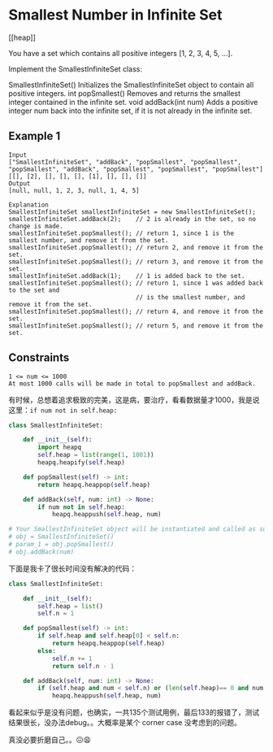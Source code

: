 # Smallest Number in Infinite Set

[[heap]]

You have a set which contains all positive integers [1, 2, 3, 4, 5, ...].

Implement the SmallestInfiniteSet class:

SmallestInfiniteSet() Initializes the SmallestInfiniteSet object to contain all positive integers.
int popSmallest() Removes and returns the smallest integer contained in the infinite set.
void addBack(int num) Adds a positive integer num back into the infinite set, if it is not already in the infinite set.

## Example 1

```text
Input
["SmallestInfiniteSet", "addBack", "popSmallest", "popSmallest", "popSmallest", "addBack", "popSmallest", "popSmallest", "popSmallest"]
[[], [2], [], [], [], [1], [], [], []]
Output
[null, null, 1, 2, 3, null, 1, 4, 5]

Explanation
SmallestInfiniteSet smallestInfiniteSet = new SmallestInfiniteSet();
smallestInfiniteSet.addBack(2);    // 2 is already in the set, so no change is made.
smallestInfiniteSet.popSmallest(); // return 1, since 1 is the smallest number, and remove it from the set.
smallestInfiniteSet.popSmallest(); // return 2, and remove it from the set.
smallestInfiniteSet.popSmallest(); // return 3, and remove it from the set.
smallestInfiniteSet.addBack(1);    // 1 is added back to the set.
smallestInfiniteSet.popSmallest(); // return 1, since 1 was added back to the set and
                                   // is the smallest number, and remove it from the set.
smallestInfiniteSet.popSmallest(); // return 4, and remove it from the set.
smallestInfiniteSet.popSmallest(); // return 5, and remove it from the set.
```

## Constraints

```text
1 <= num <= 1000
At most 1000 calls will be made in total to popSmallest and addBack.
```

有时候，总想着追求极致的完美，这是病，要治疗，看看数据量才1000，我是说这里：`if num not in self.heap:`

```python
class SmallestInfiniteSet:

    def __init__(self):
        import heapq
        self.heap = list(range(1, 1001))
        heapq.heapify(self.heap)

    def popSmallest(self) -> int:
        return heapq.heappop(self.heap)

    def addBack(self, num: int) -> None:
        if num not in self.heap:
            heapq.heappush(self.heap, num)

# Your SmallestInfiniteSet object will be instantiated and called as such:
# obj = SmallestInfiniteSet()
# param_1 = obj.popSmallest()
# obj.addBack(num)
```

下面是我卡了很长时间没有解决的代码：

```python
class SmallestInfiniteSet:

    def __init__(self):
        self.heap = list()
        self.n = 1

    def popSmallest(self) -> int:
        if self.heap and self.heap[0] < self.n:
            return heapq.heappop(self.heap)
        else:
            self.n += 1            
            return self.n - 1

    def addBack(self, num: int) -> None:
        if (self.heap and num < self.n) or (len(self.heap)== 0 and num < self.n):
            heapq.heappush(self.heap, num)

```

看起来似乎是没有问题，也确实，一共135个测试用例，最后133的报错了，测试结果很长，没办法debug。。大概率是某个 corner case 没考虑到的问题。

真没必要折磨自己。。😖😩

